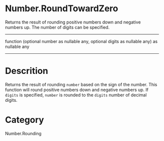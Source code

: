﻿# Number.RoundTowardZero
Returns the result of rounding positive numbers down and negative numbers up. The number of digits can be specified.
***
function (optional number as nullable any, optional digits as nullable any) as nullable any
***
# Descrition 
Returns the result of rounding <code>number</code> based on the sign of the number. This function will round positive numbers down and negative numbers up.
    If <code>digits</code> is specified, <code>number</code> is rounded to the <code>digits</code> number of decimal digits.
  
# Category 
Number.Rounding
